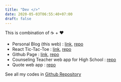 ```yaml
---
title: "Dev </>"
date: 2020-05-03T06:55:40+07:00
draft: false
---
```

This is combination of ☕ + ❤️

* Personal Blog (this web) : [link](/), [repo](https://github.com/budimanfajarf/blog)
* React Tic-Tac-Toe : [link](https://bff-tictactoe.herokuapp.com/), [repo](https://github.com/budimanfajarf/react-tictactoe)
* Github Page : [link](https://budimanfajarf.github.io), [repo](https://github.com/budimanfajarf/budimanfajarf.github.io)
* Counseling Teacher web app for High School : [repo](https://github.com/budimanfajarf/bklaravel) 
* Quote web app : [repo](https://github.com/budimanfajarf/kutipan)

See all my codes in [Github Repository](https://github.com/budimanfajarf)
